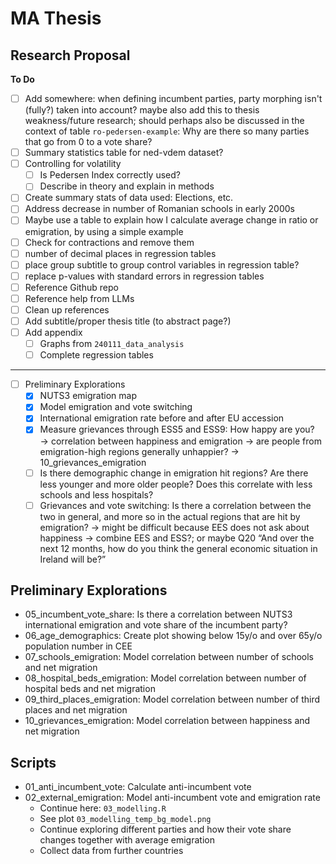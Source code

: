 # MA Thesis

## Research Proposal

**To Do**
- [ ] Add somewhere: when defining incumbent parties, party morphing isn't (fully?) taken into account? maybe also add this to thesis weakness/future research; should perhaps also be discussed in the context of table `ro-pedersen-example`: Why are there so many parties that go from 0 to a vote share?
- [ ] Summary statistics table for ned-vdem dataset?
- [ ] Controlling for volatility
  - [ ] Is Pedersen Index correctly used?
  - [ ] Describe in theory and explain in methods
- [ ] Create summary stats of data used: Elections, etc.
- [ ] Address decrease in number of Romanian schools in early 2000s
- [ ] Maybe use a table to explain how I calculate average change in ratio or emigration, by using a simple example
- [ ] Check for contractions and remove them
- [ ] number of decimal places in regression tables
- [ ] place group subtitle to group control variables in regression table?
- [ ] replace p-values with standard errors in regression tables
- [ ] Reference Github repo
- [ ] Reference help from LLMs
- [ ] Clean up references
- [ ] Add subtitle/proper thesis title (to abstract page?)
- [ ] Add appendix
  - [ ] Graphs from `240111_data_analysis`
  - [ ] Complete regression tables

----

- [ ] Preliminary Explorations
	- [x] NUTS3 emigration map
	- [x] Model emigration and vote switching
	- [x] International emigration rate before and after EU accession
	- [x] Measure grievances through ESS5 and ESS9: How happy are you? → correlation between happiness and emigration → are people from emigration-high regions generally unhappier? → 10_grievances_emigration
	- [ ] Is there demographic change in emigration hit regions? Are there less younger and more older people? Does this correlate with less schools and less hospitals?
	- [ ] Grievances and vote switching: Is there a correlation between the two in general, and more so in the actual regions that are hit by emigration? → might be difficult because EES does not ask about happiness → combine EES and ESS?; or maybe Q20 “And over the next 12 months, how do you think the general economic situation in Ireland will be?”

## Preliminary Explorations
- 05_incumbent_vote_share: Is there a correlation between NUTS3 international emigration and vote share of the incumbent party?
- 06_age_demographics: Create plot showing below 15y/o and over 65y/o population number in CEE
- 07_schools_emigration: Model correlation between number of schools and net migration
- 08_hospital_beds_emigration: Model correlation between number of hospital beds and net migration
- 09_third_places_emigration: Model correlation between number of third places and net migration
- 10_grievances_emigration: Model correlation between happiness and net migration

## Scripts
- 01_anti_incumbent_vote: Calculate anti-incumbent vote
- 02_external_emigration: Model anti-incumbent vote and emigration rate
  - Continue here: `03_modelling.R`
  - See plot `03_modelling_temp_bg_model.png`
  - Continue exploring different parties and how their vote share changes together with average emigration
  - Collect data from further countries
  